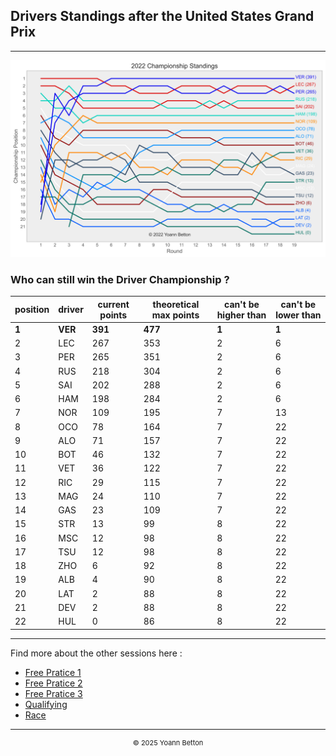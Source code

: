 ## Drivers Standings after the United States Grand Prix

---

<img src="/output/2022-10-23_United_States_Grand_Prix/drivers_standings_championship_white.svg?raw=true"/>

### Who can still win the Driver Championship ?

| position | driver | current points | theoretical max points | can't be higher than | can't be lower than |
| -------- | ------ | -------------- | ---------------------- | -------------------- | ------------------- |
| **1**        | **VER**    | **391**            | **477**                    | **1**                    | **1**                   |
| 2        | LEC    | 267            | 353                    | 2                    | 6                   |
| 3        | PER    | 265            | 351                    | 2                    | 6                   |
| 4        | RUS    | 218            | 304                    | 2                    | 6                   |
| 5        | SAI    | 202            | 288                    | 2                    | 6                   |
| 6        | HAM    | 198            | 284                    | 2                    | 6                   |
| 7        | NOR    | 109            | 195                    | 7                    | 13                  |
| 8        | OCO    | 78             | 164                    | 7                    | 22                  |
| 9        | ALO    | 71             | 157                    | 7                    | 22                  |
| 10       | BOT    | 46             | 132                    | 7                    | 22                  |
| 11       | VET    | 36             | 122                    | 7                    | 22                  |
| 12       | RIC    | 29             | 115                    | 7                    | 22                  |
| 13       | MAG    | 24             | 110                    | 7                    | 22                  |
| 14       | GAS    | 23             | 109                    | 7                    | 22                  |
| 15       | STR    | 13             | 99                     | 8                    | 22                  |
| 16       | MSC    | 12             | 98                     | 8                    | 22                  |
| 17       | TSU    | 12             | 98                     | 8                    | 22                  |
| 18       | ZHO    | 6              | 92                     | 8                    | 22                  |
| 19       | ALB    | 4              | 90                     | 8                    | 22                  |
| 20       | LAT    | 2              | 88                     | 8                    | 22                  |
| 21       | DEV    | 2              | 88                     | 8                    | 22                  |
| 22       | HUL    | 0              | 86                     | 8                    | 22                  |

--- 

Find more about the other sessions here :
  - [Free Pratice 1](/page/FP1/2022-10-23_United_States_Grand_Prix)  
  - [Free Pratice 2](/page/FP2/2022-10-23_United_States_Grand_Prix) 
  - [Free Pratice 3](/page/FP3/2022-10-23_United_States_Grand_Prix)
  - [Qualifying](/page/Qualifying/2022-10-23_United_States_Grand_Prix) 
  - [Race](/page/Race/2022-10-23_United_States_Grand_Prix)

---

<div style="text-align: center">
  <p style="font-size:11px">&copy; 2025 Yoann Betton</p>
</div>

<!-- ---

<p style="font-size:11px">Page generated from <a href="https://github.com/yoannbtn/yoannbtn.github.io">github.com/yoannbtn</a>.</p> -->